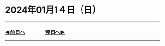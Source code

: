 # 2024年01月1４日（日）

---

### [◀️前日へ](https://github.com/yuasys/chatty-journal/blob/main/2024/01/2024-01-13.md)&emsp;&emsp;&emsp;&emsp;[翌日へ▶️](https://github.com/yuasys/chatty-journal/blob/main/2024/01/2024-01-15.md)

---
